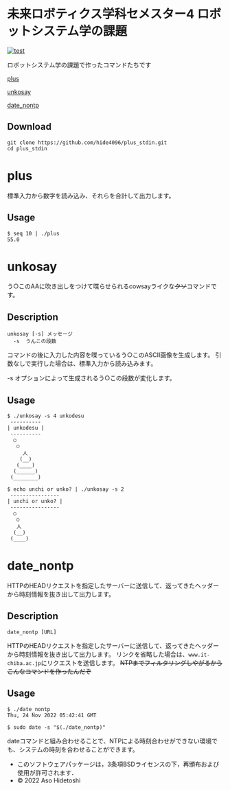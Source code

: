 # 未来ロボティクス学科セメスター4 ロボットシステム学の課題

[![test](https://github.com/hide4096/plus_stdin/actions/workflows/test.yml/badge.svg)](https://github.com/hide4096/plus_stdin/actions/workflows/test.yml)

ロボットシステム学の課題で作ったコマンドたちです

[plus](#plus)

[unkosay](#unkosay)

[date_nontp](#date_nontp)

## Download

```
git clone https://github.com/hide4096/plus_stdin.git
cd plus_stdin
```

## 

# plus

<a id="plus"></a>

標準入力から数字を読み込み、それらを合計して出力します。

## Usage

```
$ seq 10 | ./plus
55.0
```

# unkosay

<a id="unkosay"></a>

う○このAAに吹き出しをつけて喋らせられるcowsayライクな~~クソ~~コマンドです。

## Description

```
unkosay [-s] メッセージ
  -s  うんこの段数
```
コマンドの後に入力した内容を喋っているう○このASCII画像を生成します。
引数なしで実行した場合は、標準入力から読み込みます。

-s オプションによって生成されるう○この段数が変化します。

## Usage

```
$ ./unkosay -s 4 unkodesu
 ----------
| unkodesu |
 ----------
  ○
   ○
     人
    (__)
   (____)
  (______)
 (________)
```

```
$ echo unchi or unko? | ./unkosay -s 2
 ----------------
| unchi or unko? |
 ----------------
  ○
   ○
   人
  (__)
 (____)
```

# date_nontp

<a id="date_nontp"></a>

HTTPのHEADリクエストを指定したサーバーに送信して、返ってきたヘッダーから時刻情報を抜き出して出力します。

## Description

```
date_nontp [URL]
```
HTTPのHEADリクエストを指定したサーバーに送信して、返ってきたヘッダーから時刻情報を抜き出して出力します。
リンクを省略した場合は、`www.it-chiba.ac.jp`にリクエストを送信します。
~~NTPまでフィルタリングしやがるからこんなコマンドを作ったんだぞ~~

## Usage

```
$ ./date_nontp
Thu, 24 Nov 2022 05:42:41 GMT
```

```
$ sudo date -s "$(./date_nontp)"
```
dateコマンドと組み合わせることで、NTPによる時刻合わせができない環境でも、システムの時刻を合わせることができます。


- このソフトウェアパッケージは，3条項BSDライセンスの下，再頒布および使用が許可されます．
- © 2022 Aso Hidetoshi
